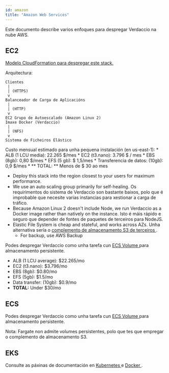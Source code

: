 ```yaml
---
id: amazon
title: "Amazon Web Services"
---
```


Este documento describe varios enfoques para despregar Verdaccio na nube AWS.

## EC2

[Modelo CloudFormation para despregar este stack.](https://github.com/verdaccio/verdaccio/blob/master/contrib/aws/cloudformation-ec2-efs.yaml)

Arquitectura:

```
Clientes
 |
 | (HTTPS)
 v
Balanceador de Carga de Aplicacións
 |
 | (HTTP)
 v
EC2 Grupo de Autoescalado (Amazon Linux 2)
Imaxe Docker (Verdaccio)
 |
 | (NFS)
 v
Sistema de Ficheiros Elástico
```

Custo mensual estimado para unha pequena instalación (en us-east-1): * ALB (1 LCU media): 22.265 $/mes * EC2 (t3.nano): 3.796 $ / mes * EBS (8gb): 0,80 $/mes * EFS (5 gb): $ 1,5/mes * Transferencia de datos: (10gb): 0,9 $/mes * ** TOTAL: ** Menos de $ 30 ao mes
* Deploy this stack into the region closest to your users for maximum performance.
* We use an auto scaling group primarily for self-healing. Os requirimentos do sistema de Verdaccio son bastante baixos, polo que é improbable que necesite varias instancias para xestionar a carga de tráfico.
* Because Amazon Linux 2 doesn't include Node, we run Verdaccio as a Docker image rather than natively on the instance. Isto é máis rápido e seguro que depender de fontes de paquetes de terceiros para NodeJS.
* Elastic File System is cheap and stateful, and works across AZs. Unha alternativa sería o [ complemento de almacenamento S3 de terceiros ](https://github.com/remitly/verdaccio-s3-storage).
  * For backup, use AWS Backup

Podes despregar Verdaccio como unha tarefa cun [ ECS Volume ](https://docs.aws.amazon.com/AmazonECS/latest/developerguide/using_data_volumes.html) para almacenamento persistente.
* ALB (1 LCU average): $22.265/mo
* EC2 (t3.nano): $3.796/mo
* EBS (8gb): $0.80/mo
* EFS (5gb): $1.5/mo
* Data transfer: (10gb): $0.9/mo
* **TOTAL:** Under $30/mo

## ECS

Podes despregar Verdaccio como unha tarefa cun [ ECS Volume ](https://docs.aws.amazon.com/AmazonECS/latest/developerguide/using_data_volumes.html) para almacenamento persistente.

Nota: Fargate non admite volumes persistentes, polo que tes que empregar o complemento de almacenamento S3.

## EKS

Consulte as páxinas de documentación en [ Kubernetes ](kubernetes) e [ Docker ](docker).
